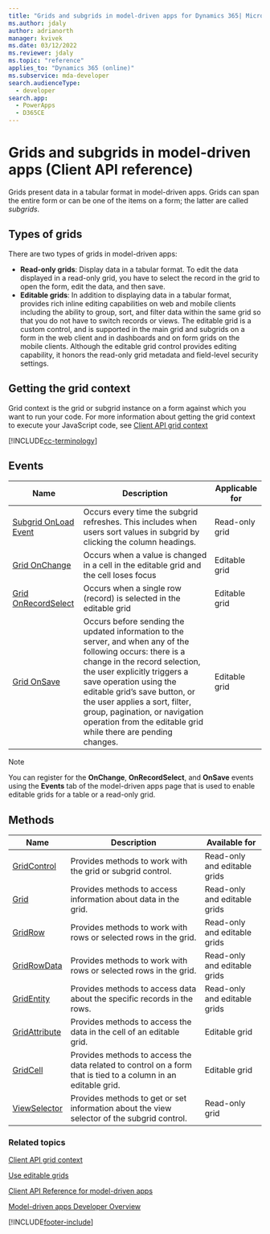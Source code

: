 ```yaml
---
title: "Grids and subgrids in model-driven apps for Dynamics 365| MicrosoftDocs"
ms.author: jdaly
author: adrianorth
manager: kvivek
ms.date: 03/12/2022
ms.reviewer: jdaly
ms.topic: "reference"
applies_to: "Dynamics 365 (online)"
ms.subservice: mda-developer
search.audienceType: 
  - developer
search.app: 
  - PowerApps
  - D365CE
---
```

# Grids and subgrids in model-driven apps (Client API reference)

Grids present data in a tabular format in model-driven apps. Grids can span the entire form or can be one of the items on a form; the latter are called *subgrids*.

## Types of grids

There are two types of grids in model-driven apps:

- **Read-only grids**: Display data in a tabular format. To edit the data displayed in a read-only grid, you have to select the record in the grid to open the form, edit the data, and then save.
-  **Editable grids**: In addition to displaying data in a tabular format, provides rich inline editing capabilities on web and mobile clients including the ability to group, sort, and filter data within the same grid so that you do not have to switch records or views. The editable grid is a custom control, and is supported in the main grid and subgrids on a form in the web client and in dashboards and on form grids on the mobile clients. Although the editable grid control provides editing capability, it honors the read-only grid metadata and field-level security settings.

<a name="bkmk_gridcontext"></a>

## Getting the grid context

Grid context is the grid or subgrid instance on a form against which you want to run your code. For more information about getting the grid context to execute your JavaScript code, see [Client API grid context](../clientapi-grid-context.md)

[!INCLUDE[cc-terminology](../../../data-platform/includes/cc-terminology.md)]

## Events

|Name|Description|Applicable for|
|--|--|--|
|[Subgrid OnLoad Event](events/subgrid-onload.md)|Occurs every time the subgrid refreshes. This includes when users sort values in subgrid by clicking the column headings.|Read-only grid|
|[Grid OnChange](events/grid-onchange.md)|Occurs when a value is changed in a cell in the editable grid and the cell loses focus|Editable grid|
|[Grid OnRecordSelect](events/grid-onrecordselect.md)|Occurs when a single row (record) is selected in the editable grid|Editable grid|
|[Grid OnSave](events/grid-onsave.md)|Occurs before sending the updated information to the server, and when any of the following occurs: there is a change in the record selection, the user explicitly triggers a save operation using the editable grid’s save button, or the user applies a sort, filter, group, pagination, or navigation operation from the editable grid while there are pending changes.|Editable grid|

>[!NOTE]
>You can register for the **OnChange**, **OnRecordSelect**, and **OnSave** events using the **Events** tab of the model-driven apps page that is used to enable editable grids for a table or a read-only grid.

## Methods

|Name|Description|Available for|
|--|--|--|
|[GridControl](grids/gridcontrol.md)|Provides methods to work with the grid or subgrid control.|Read-only and editable grids|
|[Grid](grids/grid.md)|Provides methods to access information about data in the grid.|Read-only and editable grids|
|[GridRow](grids/gridrow.md)|Provides methods to work with rows or selected rows in the grid.|Read-only and editable grids|
|[GridRowData](grids/gridrowdata.md)|Provides methods to work with rows or selected rows in the grid.|Read-only and editable grids|
|[GridEntity](grids/gridentity.md)|Provides methods to access data about the specific records in the rows.|Read-only and editable grids|
|[GridAttribute](grids/gridattribute.md)|Provides methods to access the data in the cell of an editable grid.|Editable grid|
|[GridCell](grids/gridcell.md)|Provides methods to access the data related to control on a form that is tied to a column in an editable grid.|Editable grid|
|[ViewSelector](grids/viewselector.md)|Provides methods to get or set information about the view selector of the subgrid control.|Read-only grid|


### Related topics

[Client API grid context](../clientapi-grid-context.md)

[Use editable grids](../../use-editable-grids.md)

[Client API Reference for model-driven apps](../reference.md)

[Model-driven apps Developer Overview](../../overview.md)



[!INCLUDE[footer-include](../../../../includes/footer-banner.md)]